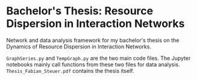 # Bachelor's Thesis: Resource Dispersion in Interaction Networks
Network and data analysis framework for my bachelor's thesis on the Dynamics of Resource Dispersion in Interaction Networks.

`GraphSeries.py` and `TempGraph.py` are the two main code files. The Jupyter notebooks mainly call functions from these two files for data analysis. `Thesis_Fabian_Steuer.pdf` contains the thesis itself.
